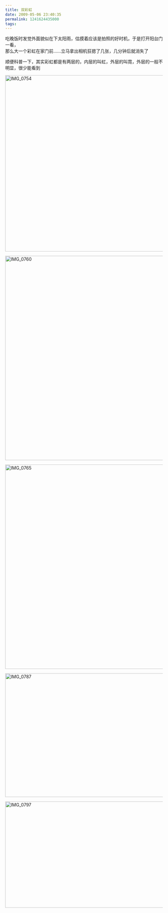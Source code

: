 ```yaml
---
title: 双彩虹
date: 2009-05-06 23:40:35
permalink: 1241624435000
tags: 
---
```


<p>吃晚饭时发觉外面貌似在下太阳雨，估摸着应该是拍照的好时机，于是打开阳台门一看，    <br />那么大一个彩虹在家门前……立马拿出相机狂摁了几张，几分钟后就消失了 </p>  <p>顺便科普一下，其实彩虹都是有两层的，内层的叫虹，外层的叫霓，外层的一般不明显，很少能看到</p>  <p><img border="0" alt="IMG_0754" src="http://static.flickr.com/3323/3509822788_3656639156_b.jpg" width="980" height="564" /></p>  <p><img border="0" alt="IMG_0760" src="http://static.flickr.com/3562/3509824482_9bbbcb11d5_b.jpg" width="980" height="654" /></p>  <p><img border="0" alt="IMG_0765" src="http://static.flickr.com/3381/3509016263_a4c765f623_b.jpg" width="980" height="654" /></p>  <p><img border="0" alt="IMG_0787" src="http://static.flickr.com/3548/3509020839_2c669f6cc8_b.jpg" width="980" height="396" /></p>  <p><img border="0" alt="IMG_0797" src="http://static.flickr.com/3613/3509832560_a1257973f2_b.jpg" width="980" height="340" /></p>